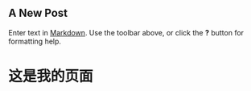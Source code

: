 ## A New Post

Enter text in [Markdown](http://daringfireball.net/projects/markdown/). Use the toolbar above, or click the **?** button for formatting help.
<h1>这是我的页面</h1>